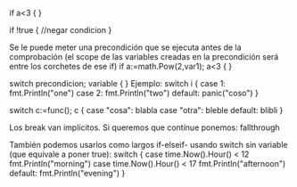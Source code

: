 if a<3 {
}

if !true {
  //negar condicion
}
 
Se le puede meter una precondición que se ejecuta antes de la comprobación (el scope de las variables creadas en la precondición será entre los corchetes de ese if)
if a:=math.Pow(2,var1); a<3 {
}

switch precondicion; variable { }
Ejemplo:
switch i {
case 1:
    fmt.Println("one")
case 2:
    fmt.Println("two")
default:
    panic("coso")
}

switch c:=func(); c {
  case "cosa":
    blabla
  case "otra":
    bleble
  default:
    blibli
}

Los break van implícitos. 
Si queremos que contínue ponemos: fallthrough

También podemos usarlos como largos if-elseif- usando switch sin variable (que equivale a poner true):
switch {
  case time.Now().Hour() < 12
    fmt.Println("morning")
  case time.Now().Hour() < 17
    fmt.Println("afternoon")
  default:
    fmt.Println("evening")
}
